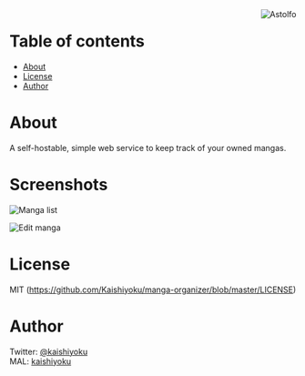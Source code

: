 <img align="right" src="https://i.imgur.com/p8UGVQb.jpg" alt="Astolfo"/>

Table of contents
=================
  * [About](#about)
  * [License](#license)
  * [Author](#author)

About
=====
A self-hostable, simple web service to keep track of your owned mangas.

Screenshots
===========
![Manga list](https://i.imgur.com/9Yaj94p.png)

![Edit manga](https://i.imgur.com/0JhKzTK.png)

License
=======
MIT (https://github.com/Kaishiyoku/manga-organizer/blob/master/LICENSE)


Author
======
Twitter: [@kaishiyoku](https://twitter.com/kaishiyoku)  
MAL: [kaishiyoku](https://myanimelist.net/profile/Kaishiyoku)
